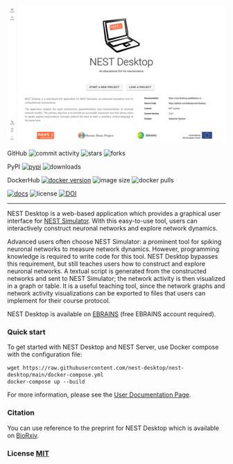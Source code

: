 <p>
  <img src="docs/_static/img/screenshots/start-page.png" />
</p>

GitHub
![commit activity](https://img.shields.io/github/commit-activity/y/nest-desktop/nest-desktop)
![stars](https://img.shields.io/github/stars/nest-desktop/nest-desktop?style=social)
![forks](https://img.shields.io/github/forks/nest-desktop/nest-desktop?style=social)

PyPI
[![pypi](https://img.shields.io/pypi/v/nest-desktop?label=version)](https://pypi.org/project/nest-desktop/)
![downloads](https://img.shields.io/pypi/dm/nest-desktop)

DockerHub
[![docker version](https://img.shields.io/docker/v/nestdesktop/app/dev)](https://hub.docker.com/r/nestdesktop/app)
![image size](https://img.shields.io/docker/image-size/nestdesktop/app/dev)
![docker pulls](https://img.shields.io/docker/pulls/nestdesktop/app)

[![docs](https://img.shields.io/readthedocs/nest-desktop)](https://nest-desktop.readthedocs.io)
![license](https://img.shields.io/github/license/nest-desktop/nest-desktop)
[![DOI](https://img.shields.io/badge/DOI-10.5281%2Fzenodo.4739103-blue)](https://doi.org/10.5281/zenodo.4739103)


---

NEST Desktop is a web-based application which provides a graphical user interface for [NEST Simulator](https://nest-simulator.org). With this easy-to-use tool, users can interactively construct neuronal networks and explore network dynamics.

Advanced users often choose NEST Simulator: a prominent tool for spiking neuronal networks to measure network dynamics.
However, programming knowledge is required to write code for this tool.
NEST Desktop bypasses this requirement, but still teaches users how to construct and explore neuronal networks.
A textual script is generated from the constructed networks and sent to NEST Simulator;
the network activity is then visualized in a graph or table.
It is a useful teaching tool, since the network graphs and network activity visualizations can be exported to files that users can implement for their course protocol.

NEST Desktop is available on [EBRAINS](https://ebrains.eu/service/nest-desktop) (free EBRAINS account required).

### Quick start

To get started with NEST Desktop and NEST Server, use Docker compose with the configuration file:

```
wget https://raw.githubusercontent.com/nest-desktop/nest-desktop/main/docker-compose.yml
docker-compose up --build
```
For more information, please see the [User Documentation Page](https://nest-desktop.readthedocs.io).


### Citation

You can use reference to the preprint for NEST Desktop which is available on [BioRxiv](https://biorxiv.org).


### License [MIT](LICENSE)
